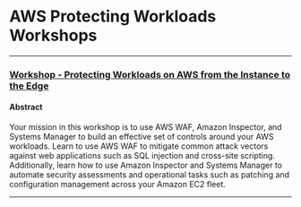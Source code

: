 # AWS Protecting Workloads Workshops

---

### [Workshop - Protecting Workloads on AWS from the Instance to the Edge](./workshop/)

#### Abstract
Your mission in this workshop is to use AWS WAF, Amazon Inspector, and Systems Manager to build an effective set of controls around your AWS workloads. Learn to use AWS WAF to mitigate common attack vectors against web applications such as SQL injection and cross-site scripting. Additionally, learn how to use Amazon Inspector and Systems Manager to automate security assessments and operational tasks such as patching and configuration management across your Amazon EC2 fleet.

---

<!--- ### [Builder Session - Supercharging your workload defenses with AWS WAF, Amazon Inspector, and AWS Systems Manager](./builder-session/)--->
